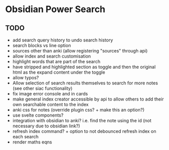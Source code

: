 # Obsidian Power Search

## TODO 

- add search query history to undo search history
- search blocks vs line option 
- sources other than anki (allow registering "sources" through api)
- allow index and search customisation
- highlight words that are part of the search
- have stripped and highlighted section as toggle and then the original html as the expand content under the toggle
- allow typos?
- Allow selection of search results themselves to search for more notes (see other siac functionality)
- fix image error console and in cards
- make general index creator accessible by api to allow others to add their own searchable content to the index
- anki css for notes (override plugin css? + make this an option?)
- use svelte components?
- integration with obsidian to anki? i.e. find the note using the id (not necessary due to obsidian link?)
- refresh index command? + option to not debounced refresh index on each search 
- render maths eqns
